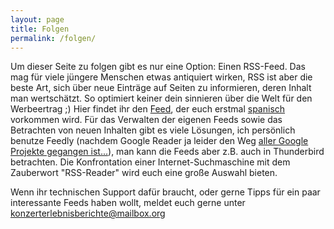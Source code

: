```yaml
---
layout: page
title: Folgen
permalink: /folgen/
---
```


Um dieser Seite zu folgen gibt es nur eine Option: Einen RSS-Feed. Das mag für viele jüngere Menschen etwas antiquiert wirken, RSS ist aber die beste Art, sich über neue Einträge auf Seiten zu informieren, deren Inhalt man wertschätzt. So optimiert keiner dein sinnieren über die Welt für den Werbeertrag ;)
Hier findet ihr den [Feed](https://konzerterlebnisberichte.github.io/feed.xml), der euch erstmal [spanisch](https://de.wikipedia.org/wiki/Extensible_Markup_Language) vorkommen wird. Für das Verwalten der eigenen Feeds sowie das Betrachten von neuen Inhalten gibt es viele Lösungen, ich persönlich benutze Feedly (nachdem Google Reader ja leider den Weg [aller Google Projekte gegangen ist...](https://killedbygoogle.com/)), man kann die Feeds aber z.B. auch in Thunderbird betrachten. Die Konfrontation einer Internet-Suchmaschine mit dem Zauberwort "RSS-Reader" wird euch eine große Auswahl bieten. 

Wenn ihr technischen Support dafür braucht, oder gerne Tipps für ein paar interessante Feeds haben wollt, meldet euch gerne unter konzerterlebnisberichte@mailbox.org